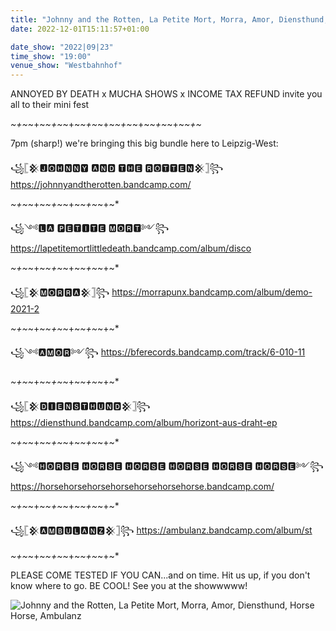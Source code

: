 ```yaml
---
title: "Johnny and the Rotten, La Petite Mort, Morra, Amor, Diensthund, Horse Horse, Ambulanz"
date: 2022-12-01T15:11:57+01:00

date_show: "2022|09|23"
time_show: "19:00"
venue_show: "Westbahnhof"
---
```


ANNOYED BY DEATH x MUCHA SHOWS x INCOME TAX REFUND
invite you all to their mini fest

*~+~*~+~*~+~*~+~*~+~*~+~*~+~*~+~*~+~*~+~*~+~*

7pm (sharp!) we're bringing this big bundle here to Leipzig-West:

꧁𓊈𒆜🅹🅾🅷🅽🅽🆈 🅰🅽🅳 🆃🅷🅴 🆁🅾🆃🆃🅴🅽𒆜𓊉꧂
https://johnnyandtherotten.bandcamp.com/

*~+~*~+~*~+~*~+~*~+~*~+~*

꧁༺🅻🅰 🅿🅴🆃🅸🆃🅴 🅼🅾🆁🆃༻꧂
https://lapetitemortlittledeath.bandcamp.com/album/disco

*~+~*~+~*~+~*~+~*~+~*~+~*

꧁𓊈𒆜🅼🅾🆁🆁🅰𒆜𓊉꧂
https://morrapunx.bandcamp.com/album/demo-2021-2

*~+~*~+~*~+~*~+~*~+~*~+~*

꧁༺🅰🅼🅾🆁༻꧂
https://bferecords.bandcamp.com/track/6-010-11

*~+~*~+~*~+~*~+~*~+~*~+~*

꧁𓊈𒆜🅳🅸🅴🅽🆂🆃🅷🆄🅽🅳𒆜𓊉꧂
https://diensthund.bandcamp.com/album/horizont-aus-draht-ep

*~+~*~+~*~+~*~+~*~+~*~+~*

꧁༺🅷🅾🆁🆂🅴 🅷🅾🆁🆂🅴 🅷🅾🆁🆂🅴 🅷🅾🆁🆂🅴 🅷🅾🆁🆂🅴 🅷🅾🆁🆂🅴༻꧂
https://horsehorsehorsehorsehorsehorsehorse.bandcamp.com/

*~+~*~+~*~+~*~+~*~+~*~+~*

꧁𓊈𒆜🅰🅼🅱🆄🅻🅰🅽🆉𒆜𓊉꧂
https://ambulanz.bandcamp.com/album/st

*~+~*~+~*~+~*~+~*~+~*~+~*

PLEASE COME TESTED IF YOU CAN...and on time.
Hit us up, if you don't know where to go. 
BE COOL!
See you at the showwwww!

![Johnny and the Rotten, La Petite Mort, Morra, Amor, Diensthund, Horse Horse, Ambulanz](../../posters/2022-09-23.jpg)